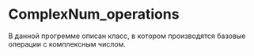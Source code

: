 # ComplexNum_operations

В данной прогремме описан класс, в котором производятся базовые операции с комплексным числом.
